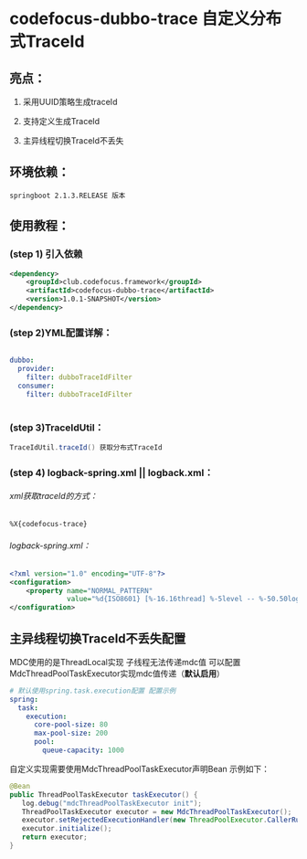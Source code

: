 # codefocus-dubbo-trace 自定义分布式TraceId

## 亮点：

1. 采用UUID策略生成traceId

2. 支持定义生成TraceId

3. 主异线程切换TraceId不丢失
        

## 环境依赖：
    springboot 2.1.3.RELEASE 版本
    
## 使用教程：
### (step 1) 引入依赖
```xml
<dependency>
    <groupId>club.codefocus.framework</groupId>
    <artifactId>codefocus-dubbo-trace</artifactId>
    <version>1.0.1-SNAPSHOT</version>
</dependency>

```
            
### (step 2)YML配置详解：
```yaml

dubbo:
  provider:
    filter: dubboTraceIdFilter
  consumer:
    filter: dubboTraceIdFilter
 
 ```               
### (step 3)TraceIdUtil：
```java
TraceIdUtil.traceId() 获取分布式TraceId

```       
### (step 4) logback-spring.xml || logback.xml：
            
  ###### xml获取traceId的方式：
  ```xml
  %X{codefocus-trace}
  ```           
  ###### logback-spring.xml：    
 ```xml
<?xml version="1.0" encoding="UTF-8"?>
 <configuration>
     <property name="NORMAL_PATTERN"
               value="%d{ISO8601} [%-16.16thread] %-5level -- %-50.50logger - %M [%4line] --provider %X{codefocus-trace}  | %msg%n"/>
 </configuration>
```
            
## 主异线程切换TraceId不丢失配置
MDC使用的是ThreadLocal实现 子线程无法传递mdc值 可以配置MdcThreadPoolTaskExecutor实现mdc值传递（**默认启用**）
    
```yaml
# 默认使用spring.task.execution配置 配置示例
spring: 
  task:
    execution:
      core-pool-size: 80
      max-pool-size: 200
      pool:
        queue-capacity: 1000
```

自定义实现需要使用MdcThreadPoolTaskExecutor声明Bean 示例如下：
 ```java
@Bean
public ThreadPoolTaskExecutor taskExecutor() {
    log.debug("mdcThreadPoolTaskExecutor init");
    ThreadPoolTaskExecutor executor = new MdcThreadPoolTaskExecutor();
    executor.setRejectedExecutionHandler(new ThreadPoolExecutor.CallerRunsPolicy());
    executor.initialize();
    return executor;
}
```
    
    
